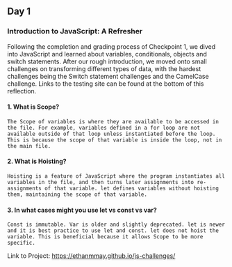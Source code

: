 ## Day 1

### Introduction to JavaScript: A Refresher

Following the completion and grading process of Checkpoint 1, we dived into JavaScript and learned about variables, conditionals, objects and switch statements. After our rough introduction, we moved onto small challenges on transforming different types of data, with the hardest challenges being the Switch statement challenges and the CamelCase challenge. Links to the testing site can be found at the bottom of this reflection.

#### 1. What is Scope?

```The Scope of variables is where they are available to be accessed in the file. For example, variables defined in a for loop are not available outside of that loop unless instantiated before the loop. This is because the scope of that variable is inside the loop, not in the main file.```

#### 2. What is Hoisting?

```Hoisting is a feature of JavaScript where the program instantiates all variables in the file, and then turns later assignments into re-assignments of that variable. let defines variables without hoisting them, maintaining the scope of that variable.```

#### 3. In what cases might you use let vs const vs var?

```Const is immutable. Var is older and slightly deprecated. let is newer and it is best practice to use let and const. let does not hoist the variable. This is beneficial because it allows Scope to be more specific.```

Link to Project: https://ethanmmay.github.io/js-challenges/